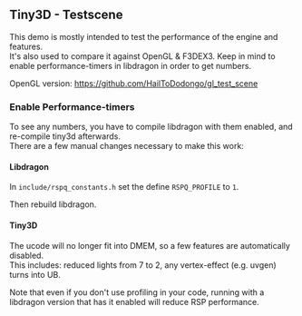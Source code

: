## Tiny3D - Testscene

This demo is mostly intended to test the performance of the engine and features.<br>
It's also used to compare it against OpenGL & F3DEX3.
Keep in mind to enable performance-timers in libdragon in order to get numbers.

OpenGL version: https://github.com/HailToDodongo/gl_test_scene

### Enable Performance-timers

To see any numbers, you have to compile libdragon with them enabled, and re-compile tiny3d afterwards.<br/>
There are a few manual changes necessary to make this work:

#### Libdragon

In `include/rspq_constants.h` set the define `RSPQ_PROFILE` to `1`.

Then rebuild libdragon.

#### Tiny3D

The ucode will no longer fit into DMEM, so a few features are automatically disabled.<br>
This includes: reduced lights from 7 to 2, any vertex-effect (e.g. uvgen) turns into UB.

Note that even if you don't use profiling in your code, running with a libdragon version that has it enabled will reduce RSP performance.
